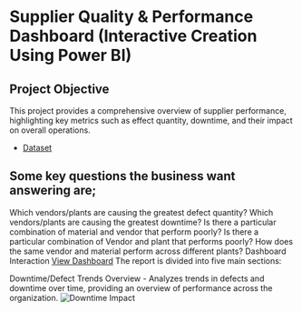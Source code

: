 # Supplier Quality & Performance Dashboard (Interactive Creation Using Power BI)
## Project Objective
This project provides a comprehensive overview of supplier performance, highlighting key metrics such as effect quantity, downtime, and their impact on overall operations.
- <a href="https://github.com/Zeeyusuph/Data-Analysis-Dashboard/blob/main/SUPPLIER%20INSIGHT%20DASHBOARD.pbix">Dataset</a>
## Some key questions the business want answering are;
Which vendors/plants are causing the greatest defect quantity?
Which vendors/plants are causing the greatest downtime?
Is there a particular combination of material and vendor that perform poorly?
Is there a particular combination of Vendor and plant that performs poorly?
How does the same vendor and material perform across different plants?
Dashboard Interaction <a href="https://github.com/Zeeyusuph/Data-Analysis-Dashboard/blob/main/Overview.PNG">View Dashboard</a>
The report is divided into five main sections:

Downtime/Defect Trends Overview - Analyzes trends in defects and downtime over time, providing an overview of performance across the organization.
![Downtime Impact](https://github.com/user-attachments/assets/5c17e2d2-7929-4c78-af68-e414c2d3ce23)
